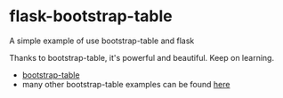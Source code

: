 # flask-bootstrap-table
A simple example of use bootstrap-table and flask

Thanks to bootstrap-table, it's powerful and beautiful. Keep on learning.

* [bootstrap-table](https://github.com/wenzhixin/bootstrap-table)
* many other bootstrap-table examples can be found [here](http://issues.wenzhixin.net.cn/bootstrap-table/)
